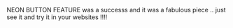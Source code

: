 NEON BUTTON FEATURE was a successs
and it was a fabulous piece .. just see it and try it in your websites !!!!

